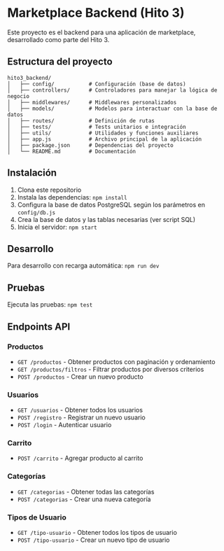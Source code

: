 # Marketplace Backend (Hito 3)

Este proyecto es el backend para una aplicación de marketplace, desarrollado como parte del Hito 3.

## Estructura del proyecto

```
hito3_backend/
│   ├── config/           # Configuración (base de datos)
│   ├── controllers/      # Controladores para manejar la lógica de negocio
│   ├── middlewares/      # Middlewares personalizados
│   ├── models/           # Modelos para interactuar con la base de datos
│   ├── routes/           # Definición de rutas
│   ├── tests/            # Tests unitarios e integración
│   ├── utils/            # Utilidades y funciones auxiliares
│   ├── app.js            # Archivo principal de la aplicación
│   ├── package.json      # Dependencias del proyecto
│   └── README.md         # Documentación
```

## Instalación

1. Clona este repositorio
2. Instala las dependencias: `npm install`
3. Configura la base de datos PostgreSQL según los parámetros en `config/db.js`
4. Crea la base de datos y las tablas necesarias (ver script SQL)
5. Inicia el servidor: `npm start`

## Desarrollo

Para desarrollo con recarga automática: `npm run dev`

## Pruebas

Ejecuta las pruebas: `npm test`

## Endpoints API

### Productos
- `GET /productos` - Obtener productos con paginación y ordenamiento
- `GET /productos/filtros` - Filtrar productos por diversos criterios
- `POST /productos` - Crear un nuevo producto

### Usuarios
- `GET /usuarios` - Obtener todos los usuarios
- `POST /registro` - Registrar un nuevo usuario
- `POST /login` - Autenticar usuario

### Carrito
- `POST /carrito` - Agregar producto al carrito

### Categorías
- `GET /categorias` - Obtener todas las categorías
- `POST /categorias` - Crear una nueva categoría

### Tipos de Usuario
- `GET /tipo-usuario` - Obtener todos los tipos de usuario
- `POST /tipo-usuario` - Crear un nuevo tipo de usuario
